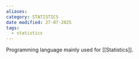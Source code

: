 ```yaml
---
aliases: 
category: STATISTICS
date modified: 27-07-2025
tags:
  - statistics
---
```

Programming language mainly used for [[Statistics]].